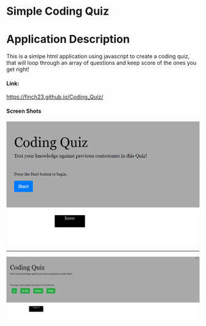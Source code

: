 # Simple Coding Quiz
<h1>Application Description</h1>
<p>This is a simlpe html application using javascript to create a coding quiz, that will loop through an array of questions and keep score of the ones you get right!</p>

<h4>Link:</h4>
<a href='https://finch23.github.io/Coding_Quiz/'>https://finch23.github.io/Coding_Quiz/</a>
 
<h4>Screen Shots</h4>

<img src ='/images/screenshot.PNG'>
<hr>
<img src ='/images/screenshot1.PNG'>
